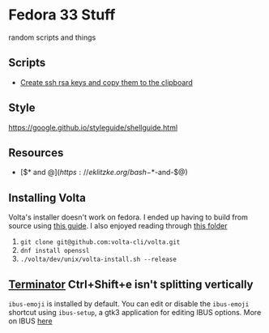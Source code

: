# Fedora 33 Stuff
random scripts and things

## Scripts
* [Create ssh rsa keys and copy them to the clipboard](../create-ssh-key)
## Style
https://google.github.io/styleguide/shellguide.html

## Resources
*	[$* and $@](https://eklitzke.org/bash-$*-and-$@)

## Installing Volta
Volta's installer doesn't work on fedora. I ended up having to build from source using [this guide](https://docs.volta.sh/contributing/). I also enjoyed reading through [this folder](https://github.com/volta-cli/volta/tree/main/dev/unix)

1. `git clone git@github.com:volta-cli/volta.git`
2. `dnf install openssl`
3. `./volta/dev/unix/volta-install.sh --release`

## [Terminator](https://terminator-gtk3.readthedocs.io/en/latest/) Ctrl+Shift+e isn't splitting vertically
`ibus-emoji` is installed by default. You can edit or disable the `ibus-emoji` shortcut using `ibus-setup`, a gtk3 application for editing IBUS options. More on IBUS [here](https://fedoraproject.org/wiki/I18N/IBus)
